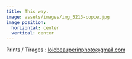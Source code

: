 ```yaml
---
title: This way.
image: assets/images/img_5213-copie.jpg
image_position:
  horizontal: center
  vertical: center
---
```

Prints / Tirages : loicbeauperinphoto@gmail.com
